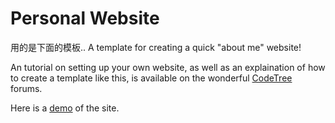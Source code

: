 # Personal Website

用的是下面的模板..
A template for creating a quick "about me" website!

An tutorial on setting up your own website, as well as an explaination of how to create a template like this, is available on the wonderful [CodeTree](http://archive.is/yuLYU) forums.

Here is a [demo](http://cyral.github.io/Personal-Website/) of the site.
